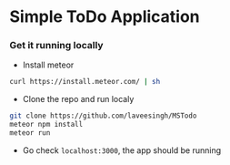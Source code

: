 # Simple ToDo Application

### Get it running locally

* Install meteor
```bash
curl https://install.meteor.com/ | sh
```

* Clone the repo and run localy
```bash
git clone https://github.com/laveesingh/MSTodo
meteor npm install
meteor run
```

* Go check `localhost:3000`, the app should be running